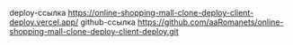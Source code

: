 deploy-ссылка https://online-shopping-mall-clone-deploy-client-deploy.vercel.app/
github-ссылка https://github.com/aaRomanets/online-shopping-mall-clone-deploy-client-deploy.git